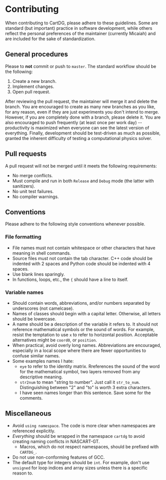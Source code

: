 # Contributing

When contributing to CartDG, please adhere to these guidelines. Some are standard (but important) practice
in software development, while others reflect the personal preferences of the maintainer (currently Micaiah)
and are included for the sake of standardization.

## General procedures
Please to **not** commit or push to `master`. The standard workflow should be the following:
1. Create a new branch.
2. Implement changes.
3. Open pull request.

After reviewing the pull request, the maintainer will merge it and delete the branch.
You are encouraged to create as many new branches as you like, for any reason, even if they are
just experiments you don't intend to merge. However, if you are
completely done with a branch, please delete it. You are also encouraged to push frequently (at least
once per work day) -- productivity is maximized when everyone can see the latest version of everything.
Finally, development should be test-driven as much as possible, granted the inherent difficulty of
testing a computational physics solver.

## Pull requests
A pull request will not be merged until it meets the following requirements:
* No merge conflicts.
* Must compile and run in both `Release` and `Debug` mode (the latter with sanitizers).
* No unit test failures.
* No compiler warnings.

## Conventions
Please adhere to the following style conventions whenever possible.
### File formatting
* File names must not contain whitespace or other characters that have meaning in shell commands.
* Source files must not contain the tab character. C++ code should be indented with 2 spaces
  and Python code should be indented with 4 spaces.
* Use blank lines sparingly.
* In functions, loops, etc., the `{` should have a line to itself.

### Variable names
* Should contain words, abbreviations, and/or numbers separated by underscores (not camelcase).
* Names of classes should begin with a capital letter. Otherwise, all letters should be lowercase.
* A name should be a description of the variable it refers to. It
  should not reference mathematical symbols or the sound of words. For example, resist the temptation
  to use `x` to refer to horizontal position. Acceptable alternatives might be `coord0`, or `position`.
* When practical, avoid overly long names. Abbreviations are encouraged, especially in a local scope where there
  are fewer opportunities to confuse similar names.
* Some examples names I hate:
  * `eye` to refer to the identity matrix. Rreferences the sound of the word for the mathematical symbol, two layers removed from any descriptive meaning.
  * `str2num` to mean "string to number". Just call it `str_to_num`. Distinguishing between "2" and "to" is worth 3 extra characters.
  * I have seen names longer than this sentence. Save some for the comments.
## Miscellaneous
* Avoid `using namespace`. The code is more clear when namespaces are referenced explicitly.
* *Everything* should be wrapped in the namespace `cartdg` to avoid creating naming conflicts in NASCART-GT.
  * Macros, which do not respect namespaces, should be prefixed with `CARTDG_`.
* Do not use non-conforming features of GCC.
* The default type for integers should be `int`. For example, don't use `unsigned` for loop indices and array sizes
  unless there is a specific reason to.
